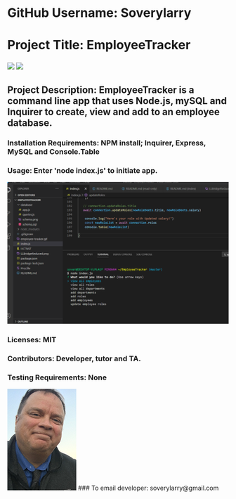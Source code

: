 
# GitHub Username:   Soverylarry

# Project Title:     EmployeeTracker
### <img src= "https://img.shields.io/github/languages/count/soverylarry/EmployeeTracker">  <img src="https://img.shields.io/github/license/soverylarry/EmployeeTracker">

## Project Description:        EmployeeTracker is a command line app that uses Node.js, mySQL and Inquirer to create, view and add to an employee database.

### Installation Requirements: NPM install; Inquirer, Express, MySQL and Console.Table

### Usage:    Enter 'node index.js' to initiate app.

<img src="https://github.com/soverylarry/EmployeeTracker/blob/master/EmployeeTracker-screenShot.PNG">

### Licenses: MIT
### Contributors:         Developer, tutor and TA.
### Testing Requirements: None
<img alt="D'oh!" src="/LLBridgeReduced.png">
### To email developer: soverylarry@gmail.com
